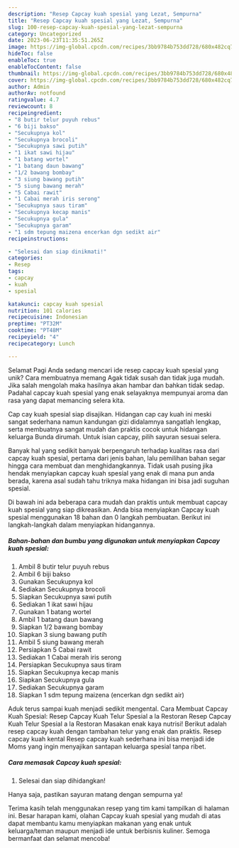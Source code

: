 ```yaml
---
description: "Resep Capcay kuah spesial yang Lezat, Sempurna"
title: "Resep Capcay kuah spesial yang Lezat, Sempurna"
slug: 100-resep-capcay-kuah-spesial-yang-lezat-sempurna
category: Uncategorized
date: 2023-06-23T11:35:51.265Z
image: https://img-global.cpcdn.com/recipes/3bb9784b753dd728/680x482cq70/capcay-kuah-spesial-foto-resep-utama.jpg
hideToc: false
enableToc: true
enableTocContent: false
thumbnail: https://img-global.cpcdn.com/recipes/3bb9784b753dd728/680x482cq70/capcay-kuah-spesial-foto-resep-utama.jpg
cover: https://img-global.cpcdn.com/recipes/3bb9784b753dd728/680x482cq70/capcay-kuah-spesial-foto-resep-utama.jpg
author: Admin
authorAv: notfound
ratingvalue: 4.7
reviewcount: 8
recipeingredient:
- "8 butir telur puyuh rebus"
- "6 biji bakso"
- "Secukupnya kol"
- "Secukupnya brocoli"
- "Secukupnya sawi putih"
- "1 ikat sawi hijau"
- "1 batang wortel"
- "1 batang daun bawang"
- "1/2 bawang bombay"
- "3 siung bawang putih"
- "5 siung bawang merah"
- "5 Cabai rawit"
- "1 Cabai merah iris serong"
- "Secukupnya saus tiram"
- "Secukupnya kecap manis"
- "Secukupnya gula"
- "Secukupnya garam"
- "1 sdm tepung maizena encerkan dgn sedikt air"
recipeinstructions:

- "Selesai dan siap dinikmati!"
categories:
- Resep
tags:
- capcay
- kuah
- spesial

katakunci: capcay kuah spesial 
nutrition: 101 calories
recipecuisine: Indonesian
preptime: "PT32M"
cooktime: "PT48M"
recipeyield: "4"
recipecategory: Lunch

---
```



Selamat Pagi Anda sedang mencari ide resep capcay kuah spesial yang unik? Cara membuatnya memang Agak tidak susah dan tidak juga mudah. Jika salah mengolah maka hasilnya akan hambar dan bahkan tidak sedap. Padahal capcay kuah spesial yang enak selayaknya mempunyai aroma dan rasa yang dapat memancing selera kita.


Cap cay kuah spesial siap disajikan. Hidangan cap cay kuah ini meski sangat sederhana namun kandungan gizi didalamnya sangatlah lengkap, serta membuatnya sangat mudah dan praktis cocok untuk hidangan keluarga Bunda dirumah. Untuk isian capcay, pilih sayuran sesuai selera.

Banyak hal yang sedikit banyak berpengaruh terhadap kualitas rasa dari capcay kuah spesial, pertama dari jenis bahan, lalu pemilihan bahan segar hingga cara membuat dan menghidangkannya. Tidak usah pusing jika hendak menyiapkan capcay kuah spesial yang enak di mana pun anda berada, karena asal sudah tahu triknya maka hidangan ini bisa jadi suguhan spesial.


Di bawah ini ada beberapa cara mudah dan praktis untuk membuat capcay kuah spesial yang siap dikreasikan. Anda bisa menyiapkan Capcay kuah spesial menggunakan 18 bahan dan 0 langkah pembuatan. Berikut ini langkah-langkah dalam menyiapkan hidangannya.

<!--inarticleads1-->

##### Bahan-bahan dan bumbu yang digunakan untuk menyiapkan Capcay kuah spesial:

1. Ambil 8 butir telur puyuh rebus
1. Ambil 6 biji bakso
1. Gunakan Secukupnya kol
1. Sediakan Secukupnya brocoli
1. Siapkan Secukupnya sawi putih
1. Sediakan 1 ikat sawi hijau
1. Gunakan 1 batang wortel
1. Ambil 1 batang daun bawang
1. Siapkan 1/2 bawang bombay
1. Siapkan 3 siung bawang putih
1. Ambil 5 siung bawang merah
1. Persiapkan 5 Cabai rawit
1. Sediakan 1 Cabai merah iris serong
1. Persiapkan Secukupnya saus tiram
1. Siapkan Secukupnya kecap manis
1. Siapkan Secukupnya gula
1. Sediakan Secukupnya garam
1. Siapkan 1 sdm tepung maizena (encerkan dgn sedikt air)


Aduk terus sampai kuah menjadi sedikit mengental. Cara Membuat Capcay Kuah Spesial: Resep Capcay Kuah Telur Spesial a la Restoran Resep Capcay Kuah Telur Spesial a la Restoran Masakan enak kaya nutrisi! Berikut adalah resep capcay kuah dengan tambahan telur yang enak dan praktis. Resep capcay kuah kental Resep capcay kuah sederhana ini bisa menjadi ide Moms yang ingin menyajikan santapan keluarga spesial tanpa ribet. 

<!--inarticleads2-->

##### Cara memasak Capcay kuah spesial:


1. Selesai dan siap dihidangkan!

Hanya saja, pastikan sayuran matang dengan sempurna ya! 

Terima kasih telah menggunakan resep yang tim kami tampilkan di halaman ini. Besar harapan kami, olahan Capcay kuah spesial yang mudah di atas dapat membantu kamu menyiapkan makanan yang enak untuk keluarga/teman maupun menjadi ide untuk berbisnis kuliner. Semoga bermanfaat dan selamat mencoba!
